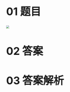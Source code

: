 # 01 题目

<img src="https://cvp.oss-cn-shanghai.aliyuncs.com/202510081841196.png" style="zoom:50%;" />



# 02 答案





# 03 答案解析

